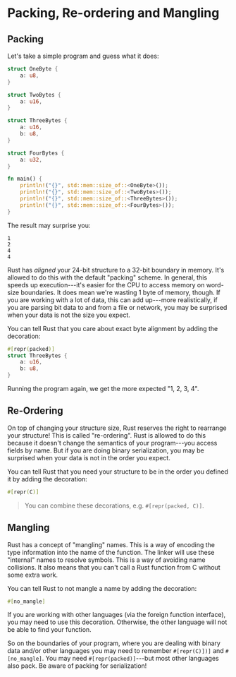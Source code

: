 # Packing, Re-ordering and Mangling

## Packing

Let's take a simple program and guess what it does:

```rust
struct OneByte {
    a: u8,
}

struct TwoBytes {
    a: u16,
}

struct ThreeBytes {
    a: u16,
    b: u8,
}

struct FourBytes {
    a: u32,
}

fn main() {
    println!("{}", std::mem::size_of::<OneByte>());
    println!("{}", std::mem::size_of::<TwoBytes>());
    println!("{}", std::mem::size_of::<ThreeBytes>());
    println!("{}", std::mem::size_of::<FourBytes>());
}
```

The result may surprise you:

```
1
2
4
4
```

Rust has *aligned* your 24-bit structure to a 32-bit boundary in memory. It's allowed to do this with the default "packing" scheme. In general, this speeds up execution---it's easier for the CPU to access memory on word-size boundaries. It does mean we're wasting 1 byte of memory, though. If you are working with a lot of data, this can add up---more realistically, if you are parsing bit data to and from a file or network, you may be surprised when your data is not the size you expect.

You can tell Rust that you care about exact byte alignment by adding the decoration:

```rust
#[repr(packed)]
struct ThreeBytes {
    a: u16,
    b: u8,
}
```

Running the program again, we get the more expected "1, 2, 3, 4".

## Re-Ordering

On top of changing your structure size, Rust reserves the right to rearrange your structure! This is called "re-ordering". Rust is allowed to do this because it doesn't change the semantics of your program---you access fields by name. But if you are doing binary serialization, you may be surprised when your data is not in the order you expect.

You can tell Rust that you need your structure to be in the order you defined it by adding the decoration:

```rust
#[repr(C)]
```

> You can combine these decorations, e.g. `#[repr(packed, C)]`.

## Mangling

Rust has a concept of "mangling" names. This is a way of encoding the type information into the name of the function. The linker will use these "internal" names to resolve symbols. This is a way of avoiding name collisions. It also means that you can't call a Rust function from C without some extra work.

You can tell Rust to not mangle a name by adding the decoration:

```rust
#[no_mangle]
```

If you are working with other languages (via the foreign function interface), you may need to use this decoration. Otherwise, the other language will not be able to find your function.

So on the boundaries of your program, where you are dealing with binary data and/or other languages you may need to remember `#[repr(C)])]` and `#[no_mangle]`. You may need `#[repr(packed)]`---but most other languages also pack. Be aware of packing for serialization!